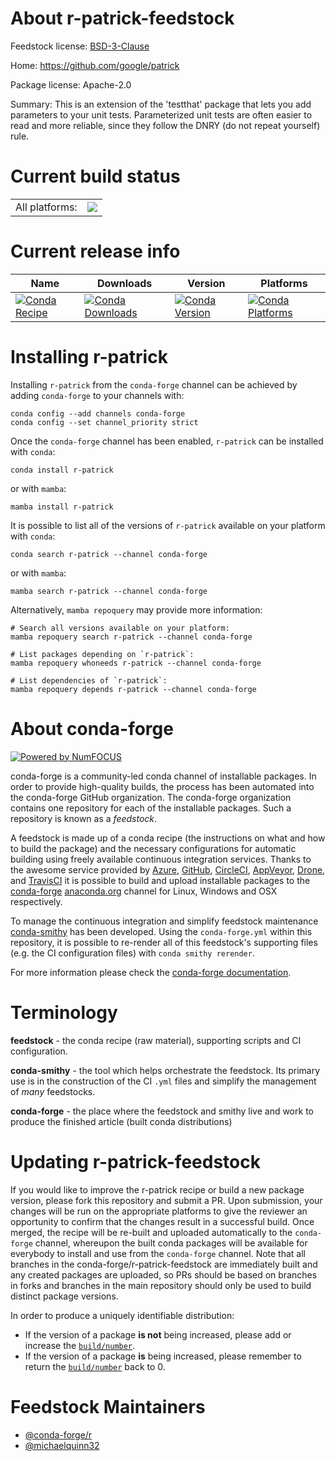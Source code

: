 About r-patrick-feedstock
=========================

Feedstock license: [BSD-3-Clause](https://github.com/conda-forge/r-patrick-feedstock/blob/main/LICENSE.txt)

Home: https://github.com/google/patrick

Package license: Apache-2.0

Summary: This is an extension of the 'testthat' package that lets you add parameters to your unit tests. Parameterized unit tests are often easier to read and more reliable, since they follow the DNRY (do not repeat yourself) rule.

Current build status
====================


<table><tr><td>All platforms:</td>
    <td>
      <a href="https://dev.azure.com/conda-forge/feedstock-builds/_build/latest?definitionId=13815&branchName=main">
        <img src="https://dev.azure.com/conda-forge/feedstock-builds/_apis/build/status/r-patrick-feedstock?branchName=main">
      </a>
    </td>
  </tr>
</table>

Current release info
====================

| Name | Downloads | Version | Platforms |
| --- | --- | --- | --- |
| [![Conda Recipe](https://img.shields.io/badge/recipe-r--patrick-green.svg)](https://anaconda.org/conda-forge/r-patrick) | [![Conda Downloads](https://img.shields.io/conda/dn/conda-forge/r-patrick.svg)](https://anaconda.org/conda-forge/r-patrick) | [![Conda Version](https://img.shields.io/conda/vn/conda-forge/r-patrick.svg)](https://anaconda.org/conda-forge/r-patrick) | [![Conda Platforms](https://img.shields.io/conda/pn/conda-forge/r-patrick.svg)](https://anaconda.org/conda-forge/r-patrick) |

Installing r-patrick
====================

Installing `r-patrick` from the `conda-forge` channel can be achieved by adding `conda-forge` to your channels with:

```
conda config --add channels conda-forge
conda config --set channel_priority strict
```

Once the `conda-forge` channel has been enabled, `r-patrick` can be installed with `conda`:

```
conda install r-patrick
```

or with `mamba`:

```
mamba install r-patrick
```

It is possible to list all of the versions of `r-patrick` available on your platform with `conda`:

```
conda search r-patrick --channel conda-forge
```

or with `mamba`:

```
mamba search r-patrick --channel conda-forge
```

Alternatively, `mamba repoquery` may provide more information:

```
# Search all versions available on your platform:
mamba repoquery search r-patrick --channel conda-forge

# List packages depending on `r-patrick`:
mamba repoquery whoneeds r-patrick --channel conda-forge

# List dependencies of `r-patrick`:
mamba repoquery depends r-patrick --channel conda-forge
```


About conda-forge
=================

[![Powered by
NumFOCUS](https://img.shields.io/badge/powered%20by-NumFOCUS-orange.svg?style=flat&colorA=E1523D&colorB=007D8A)](https://numfocus.org)

conda-forge is a community-led conda channel of installable packages.
In order to provide high-quality builds, the process has been automated into the
conda-forge GitHub organization. The conda-forge organization contains one repository
for each of the installable packages. Such a repository is known as a *feedstock*.

A feedstock is made up of a conda recipe (the instructions on what and how to build
the package) and the necessary configurations for automatic building using freely
available continuous integration services. Thanks to the awesome service provided by
[Azure](https://azure.microsoft.com/en-us/services/devops/), [GitHub](https://github.com/),
[CircleCI](https://circleci.com/), [AppVeyor](https://www.appveyor.com/),
[Drone](https://cloud.drone.io/welcome), and [TravisCI](https://travis-ci.com/)
it is possible to build and upload installable packages to the
[conda-forge](https://anaconda.org/conda-forge) [anaconda.org](https://anaconda.org/)
channel for Linux, Windows and OSX respectively.

To manage the continuous integration and simplify feedstock maintenance
[conda-smithy](https://github.com/conda-forge/conda-smithy) has been developed.
Using the ``conda-forge.yml`` within this repository, it is possible to re-render all of
this feedstock's supporting files (e.g. the CI configuration files) with ``conda smithy rerender``.

For more information please check the [conda-forge documentation](https://conda-forge.org/docs/).

Terminology
===========

**feedstock** - the conda recipe (raw material), supporting scripts and CI configuration.

**conda-smithy** - the tool which helps orchestrate the feedstock.
                   Its primary use is in the construction of the CI ``.yml`` files
                   and simplify the management of *many* feedstocks.

**conda-forge** - the place where the feedstock and smithy live and work to
                  produce the finished article (built conda distributions)


Updating r-patrick-feedstock
============================

If you would like to improve the r-patrick recipe or build a new
package version, please fork this repository and submit a PR. Upon submission,
your changes will be run on the appropriate platforms to give the reviewer an
opportunity to confirm that the changes result in a successful build. Once
merged, the recipe will be re-built and uploaded automatically to the
`conda-forge` channel, whereupon the built conda packages will be available for
everybody to install and use from the `conda-forge` channel.
Note that all branches in the conda-forge/r-patrick-feedstock are
immediately built and any created packages are uploaded, so PRs should be based
on branches in forks and branches in the main repository should only be used to
build distinct package versions.

In order to produce a uniquely identifiable distribution:
 * If the version of a package **is not** being increased, please add or increase
   the [``build/number``](https://docs.conda.io/projects/conda-build/en/latest/resources/define-metadata.html#build-number-and-string).
 * If the version of a package **is** being increased, please remember to return
   the [``build/number``](https://docs.conda.io/projects/conda-build/en/latest/resources/define-metadata.html#build-number-and-string)
   back to 0.

Feedstock Maintainers
=====================

* [@conda-forge/r](https://github.com/conda-forge/r/)
* [@michaelquinn32](https://github.com/michaelquinn32/)

